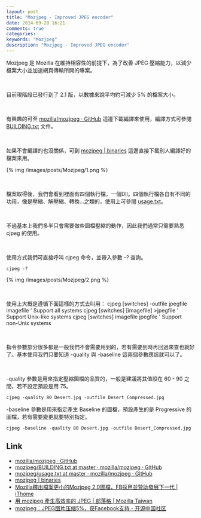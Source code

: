 ```yaml
---
layout: post
title: "Mozjpeg - Improved JPEG encoder"
date: 2014-09-20 16:21
comments: true
categories: 
keywords: "Mozjpeg"
description: "Mozjpeg - Improved JPEG encoder"
---
```


Mozjpeg 是 Mozilla 在維持相容性的前提下，為了改善 JPEG 壓縮能力，以減少檔案大小並加速網頁傳輸所開的專案。  

<!-- More -->

<br/>

目前現階段已發行到了 2.1 版，以數據來說平均約可減少 5% 的檔案大小。  

<br/>

有興趣的可至 [mozilla/mozjpeg · GitHub](https://github.com/mozilla/mozjpeg) 這邊下載編譯來使用，編譯方式可參閱 [BUILDING.txt](https://github.com/mozilla/mozjpeg/blob/master/BUILDING.txt) 文件。  

<br/>

如果不會編譯的也沒關係，可到 [mozjpeg | binaries](http://mozjpeg.codelove.de/binaries.html) 這邊直接下載別人編譯好的檔案來用。  

{% img /images/posts/Mozjpeg/1.png %}

<br/>

檔案取得後，我們會看到裡面有四個執行檔，一個Dll。四個執行檔各自有不同的功用，像是壓縮、解壓縮、轉換...之類的，使用上可參閱 [usage.txt](https://github.com/mozilla/mozjpeg/blob/master/usage.txt)。  

<br/>

不過基本上我們多半只會需要做些圖檔壓縮的動作，因此我們通常只需要熟悉 cjpeg 的使用。  

<br/>

使用方式我們可直接呼叫 cjpeg 命令，並帶入參數 -? 查詢。  

    cjpeg -?

{% img /images/posts/Mozjpeg/2.png %}

<br/>

使用上大概是遵循下面這樣的方式去叫用：
    cjpeg [switches] -outfile jpegfile  imagefile	' Support all systems
    cjpeg [switches] [imagefile] >jpegfile		' Support Unix-like systems
    cjpeg [switches] imagefile jpegfile		' Support non-Unix systems

<br/>

指令參數部分很多都是一般我們不會需要用到的，若有需要到時再回過來查也就好了。基本使用我們只要知道 -quality 與 -baseline 這兩個參數應該就可以了。

<br/>

-quality 參數是用來指定壓縮圖檔的品質的，一般是建議將其值設在 60 - 90 之間，若不設定預設是用 75。

    cjpeg -quality 80 Desert.jpg -outfile Desert_Compressed.jpg


-baseline 參數是用來指定產生 Baseline 的圖檔，預設產生的是 Progressive 的圖檔，若有需要變更就要特別指定。  

    cjpeg -baseline -quality 80 Desert.jpg -outfile Desert_Compressed.jpg

Link
----
* [mozilla/mozjpeg · GitHub](https://github.com/mozilla/mozjpeg)
* [mozjpeg/BUILDING.txt at master · mozilla/mozjpeg · GitHub](https://github.com/mozilla/mozjpeg/blob/master/BUILDING.txt)
* [mozjpeg/usage.txt at master · mozilla/mozjpeg · GitHub](https://github.com/mozilla/mozjpeg/blob/master/usage.txt)
* [mozjpeg | binaries](http://mozjpeg.codelove.de/binaries.html)
* [Mozilla釋出檔案更小的Mozjpeg 2.0圖檔，FB採用並贊助發展下一代 | iThome](http://www.ithome.com.tw/news/89459)
* [用 mozjpeg 產生高效率的 JPEG | 部落格 | Mozilla Taiwan](http://blog.mozilla.com.tw/posts/6084/using-mozjpeg-to-create-efficient-jpegs)
* [mozjpeg：JPEG图片压缩5%，获Facebook支持 - 开源中国社区](http://www.oschina.net/news/54087/mozjpeg-2-0-released)
